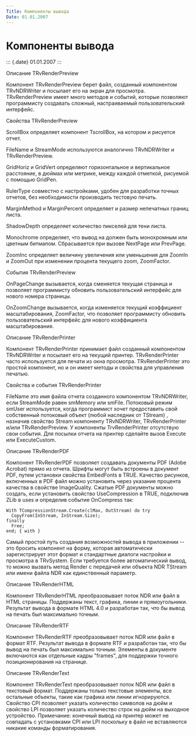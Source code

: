 ```yaml
---
Title: Компоненты вывода
Date: 01.01.2007
---
```



Компоненты вывода
=================

::: {.date}
01.01.2007
:::

Описание TRvRenderPreview

Компонент TRvRenderPreview берет файл, созданный компонентом
TRvNDRWriter и посылает его на экран для просмотра. TRvRenderPreview
имеет много методов и событий, которые позволяют программисту создавать
сложный, настраиваемый пользовательский интерфейс.

Свойства TRvRenderPreview

ScrollBox определяет компонент TscrollBox, на котором и рисуется отчет.

FileName и StreamMode используются аналогично TRvNDRWriter и
TRvRenderPreview.

GridHoriz и GridVert определяют горизонтальное и вертикальное
расстояние, в дюймах или метрике, между каждой отметкой, рисуемой с
помощью GridPen.

RulerType совместно с настройками, удобен для разработки точных отчетов,
без необходимости производить тестовую печать.

MarginMethod и MarginPercent определяет и размер непечатных границ
листа.

ShadowDepth определяет количество пикселей для тени листа.

Monochrome определяет, что вывод на должен быть монохромным или цветным
битмапом. Сбрасывается при вызове NextPage или PrevPage.

ZoomInc определяет величину увеличения или уменьшения для ZoomIn и
ZoomOut при изменении процента текущего zoom, ZoomFactor.

События TRvRenderPreview

OnPageChange вызывается, когда сменяется текущая страница и позволяет
программисту обновить пользовательский интерфейс для нового номера
страницы.

OnZoomChange вызывается, когда изменяется текущий коэффициент
масштабирования, ZoomFactor, что позволяет программисту обновить
пользовательский интерфейс для нового коэффициента масштабирования.

Описание TRvRenderPrinter

Компонент TRvRenderPrinter принимает файл созданный компонентом
TRvNDRWriter и посылает его на текущий принтер. TRvRenderPrinter часто
используется для печати из окна просмотра. TRvRenderPrinter это простой
компонент, но и он имеет методы и свойства для управления печатью.

Свойства и события TRvRenderPrinter

FileName это имя файла отчета созданного компонентом TRvNDRWriter, если
StreamMode равен smMemory или smFile. Потоковый режим smUser
используется, когда программист хочет предоставить свой собственный
потоковый объект (любой наследник от TStream) , назначив свойство Stream
компоненту TRvNDRWriter, TRvRenderPrinter и/или TRvRenderPreview. У
компоненты TrvRenderPrinter отсутствую свои события. Для посылки отчета
на принтер сделайте вызов Execute или ExecuteCustom.

Описание TRvRenderPDF

Компонент TRvRenderPDF позволяет создавать документы PDF (Adobe Acrobat)
прямо из отчета. Шрифты могут быть встроены в документ PDF, путем
установки свойства EmbedFonts в TRUE. Качество рисунков, включенных в
PDF файл можно установить через указание процента качества в свойстве
ImageQuality. Сжатые PDF документы можно создать, если установить
свойство UseCompression в TRUE, подключив ZLib в uses и определив
событие OnCompress так:

    With TCompressionStream.Create(clMax, OutStream) do try
      CopyFrom(InStream, InStream.Size);
    finally
      Free;
    end; { with }

Самый простой путь создания возможностей вывода в приложении -- это
бросить компонент на форму, которая автоматически зарегистрирует этот
формат и стандартные диалоги настройки и просмотра в TRvSystem. Если
требуется более автоматический вывод, то можно вызвать метод Render с
передачей или объекта NDR TStream или имени файла NDR как единственный
параметр.

Описание TRvRenderHTML

Компонент TRvRenderHTML преобразовывает поток NDR или файл в HTML
страницы. Поддержаны текст, графика, линии и прямоугольники. Результат
вывода в формате HTML 4.0 и разработан так, что бы вывод на печать был
максимально точным.

Описание TRvRenderRTF

Компонент TRvRenderRTF преобразовывает поток NDR или файл в формат RTF.
Результат вывода в формате RTF и разработан так, что бы вывод на печать
был максимально точным. Элементы в документе включаются как отдельные
кадры \"frames\", для поддержки точного позиционирования на странице.

Описание TRvRenderText

Компонент TRvRenderText преобразовывает поток NDR или файл в текстовый
формат. Поддержаны только текстовые элементы, все остальные объекты,
такие как графика или линии игнорируются. Свойство CPI позволяет указать
количество символов на дюйм и свойство LPI позволяет указать количество
строк на дюйм на выходное устройство. Примечание: конечный вывод на
принтер может не совпадать с установками CPI или LPI поскольку в файл не
вставляются никакие команды форматирования.
